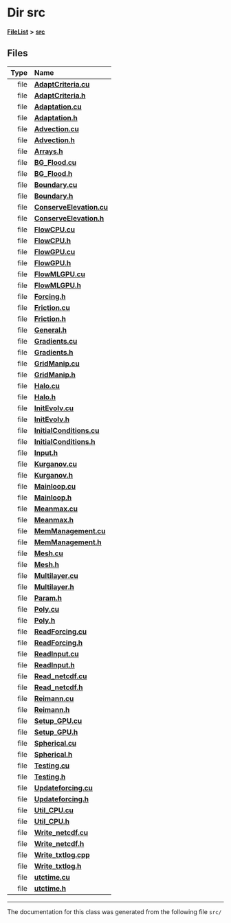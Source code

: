 

# Dir src



[**FileList**](files.md) **>** [**src**](dir_68267d1309a1af8e8297ef4c3efbcdba.md)












## Files

| Type | Name |
| ---: | :--- |
| file | [**AdaptCriteria.cu**](AdaptCriteria_8cu.md) <br> |
| file | [**AdaptCriteria.h**](AdaptCriteria_8h.md) <br> |
| file | [**Adaptation.cu**](Adaptation_8cu.md) <br> |
| file | [**Adaptation.h**](Adaptation_8h.md) <br> |
| file | [**Advection.cu**](Advection_8cu.md) <br> |
| file | [**Advection.h**](Advection_8h.md) <br> |
| file | [**Arrays.h**](Arrays_8h.md) <br> |
| file | [**BG\_Flood.cu**](BG__Flood_8cu.md) <br> |
| file | [**BG\_Flood.h**](BG__Flood_8h.md) <br> |
| file | [**Boundary.cu**](Boundary_8cu.md) <br> |
| file | [**Boundary.h**](Boundary_8h.md) <br> |
| file | [**ConserveElevation.cu**](ConserveElevation_8cu.md) <br> |
| file | [**ConserveElevation.h**](ConserveElevation_8h.md) <br> |
| file | [**FlowCPU.cu**](FlowCPU_8cu.md) <br> |
| file | [**FlowCPU.h**](FlowCPU_8h.md) <br> |
| file | [**FlowGPU.cu**](FlowGPU_8cu.md) <br> |
| file | [**FlowGPU.h**](FlowGPU_8h.md) <br> |
| file | [**FlowMLGPU.cu**](FlowMLGPU_8cu.md) <br> |
| file | [**FlowMLGPU.h**](FlowMLGPU_8h.md) <br> |
| file | [**Forcing.h**](Forcing_8h.md) <br> |
| file | [**Friction.cu**](Friction_8cu.md) <br> |
| file | [**Friction.h**](Friction_8h.md) <br> |
| file | [**General.h**](General_8h.md) <br> |
| file | [**Gradients.cu**](Gradients_8cu.md) <br> |
| file | [**Gradients.h**](Gradients_8h.md) <br> |
| file | [**GridManip.cu**](GridManip_8cu.md) <br> |
| file | [**GridManip.h**](GridManip_8h.md) <br> |
| file | [**Halo.cu**](Halo_8cu.md) <br> |
| file | [**Halo.h**](Halo_8h.md) <br> |
| file | [**InitEvolv.cu**](InitEvolv_8cu.md) <br> |
| file | [**InitEvolv.h**](InitEvolv_8h.md) <br> |
| file | [**InitialConditions.cu**](InitialConditions_8cu.md) <br> |
| file | [**InitialConditions.h**](InitialConditions_8h.md) <br> |
| file | [**Input.h**](Input_8h.md) <br> |
| file | [**Kurganov.cu**](Kurganov_8cu.md) <br> |
| file | [**Kurganov.h**](Kurganov_8h.md) <br> |
| file | [**Mainloop.cu**](Mainloop_8cu.md) <br> |
| file | [**Mainloop.h**](Mainloop_8h.md) <br> |
| file | [**Meanmax.cu**](Meanmax_8cu.md) <br> |
| file | [**Meanmax.h**](Meanmax_8h.md) <br> |
| file | [**MemManagement.cu**](MemManagement_8cu.md) <br> |
| file | [**MemManagement.h**](MemManagement_8h.md) <br> |
| file | [**Mesh.cu**](Mesh_8cu.md) <br> |
| file | [**Mesh.h**](Mesh_8h.md) <br> |
| file | [**Multilayer.cu**](Multilayer_8cu.md) <br> |
| file | [**Multilayer.h**](Multilayer_8h.md) <br> |
| file | [**Param.h**](Param_8h.md) <br> |
| file | [**Poly.cu**](Poly_8cu.md) <br> |
| file | [**Poly.h**](Poly_8h.md) <br> |
| file | [**ReadForcing.cu**](ReadForcing_8cu.md) <br> |
| file | [**ReadForcing.h**](ReadForcing_8h.md) <br> |
| file | [**ReadInput.cu**](ReadInput_8cu.md) <br> |
| file | [**ReadInput.h**](ReadInput_8h.md) <br> |
| file | [**Read\_netcdf.cu**](Read__netcdf_8cu.md) <br> |
| file | [**Read\_netcdf.h**](Read__netcdf_8h.md) <br> |
| file | [**Reimann.cu**](Reimann_8cu.md) <br> |
| file | [**Reimann.h**](Reimann_8h.md) <br> |
| file | [**Setup\_GPU.cu**](Setup__GPU_8cu.md) <br> |
| file | [**Setup\_GPU.h**](Setup__GPU_8h.md) <br> |
| file | [**Spherical.cu**](Spherical_8cu.md) <br> |
| file | [**Spherical.h**](Spherical_8h.md) <br> |
| file | [**Testing.cu**](Testing_8cu.md) <br> |
| file | [**Testing.h**](Testing_8h.md) <br> |
| file | [**Updateforcing.cu**](Updateforcing_8cu.md) <br> |
| file | [**Updateforcing.h**](Updateforcing_8h.md) <br> |
| file | [**Util\_CPU.cu**](Util__CPU_8cu.md) <br> |
| file | [**Util\_CPU.h**](Util__CPU_8h.md) <br> |
| file | [**Write\_netcdf.cu**](Write__netcdf_8cu.md) <br> |
| file | [**Write\_netcdf.h**](Write__netcdf_8h.md) <br> |
| file | [**Write\_txtlog.cpp**](Write__txtlog_8cpp.md) <br> |
| file | [**Write\_txtlog.h**](Write__txtlog_8h.md) <br> |
| file | [**utctime.cu**](utctime_8cu.md) <br> |
| file | [**utctime.h**](utctime_8h.md) <br> |



























































------------------------------
The documentation for this class was generated from the following file `src/`


